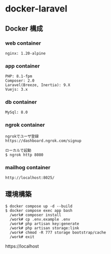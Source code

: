 # docker-laravel

## Docker 構成

### web container

    nginx: 1.20-alpine

### app container

    PHP: 8.1-fpm
    Composer: 2.0
    Laravel(Breeze, Inertia): 9.X
    Vuejs: 3.x

### db container

    MySql: 8.0

### ngrok container
    ngrokでユーザ登録
    https://dashboard.ngrok.com/signup
    
    ローカルで起動
    $ ngrok http 8080

### mailhog container

    http://localhost:8025/

## 環境構築

    $ docker compose up -d --build
    $ docker compose exec app bash
      /work# composer install
      /work# cp .env.example .env
      /work# php artisan key:generate
      /work# php artisan storage:link
      /work# chmod -R 777 storage bootstrap/cache
      /work# exit

https://localhost
